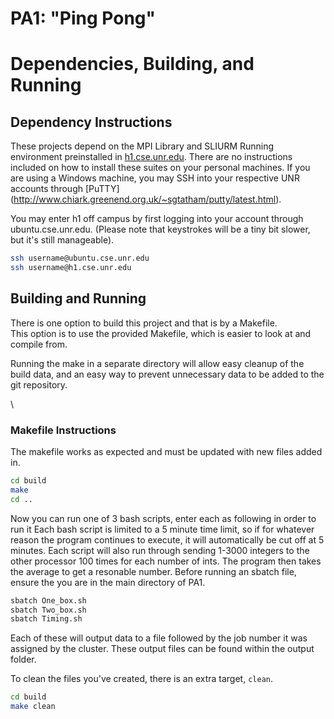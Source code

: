 # PA1: "Ping Pong"

# Dependencies, Building, and Running

## Dependency Instructions
These projects depend on the MPI Library and SLIURM Running environment preinstalled in [h1.cse.unr.edu](h1.cse.unr.edu).  There are no instructions included on how to install these suites on your personal machines.
If you are using a Windows machine, you may SSH into your respective UNR accounts through [PuTTY] (http://www.chiark.greenend.org.uk/~sgtatham/putty/latest.html).

You may enter h1 off campus by first logging into your account through ubuntu.cse.unr.edu.  (Please note that keystrokes will be a tiny bit slower, but it's still manageable).
```bash
ssh username@ubuntu.cse.unr.edu
ssh username@h1.cse.unr.edu
```

## Building and Running
There is one option to build this project and that is by a Makefile.  
This option is to use the provided Makefile, which is easier to look at and compile from.

Running the make in a separate directory will allow easy cleanup of the build data, and an easy way to prevent unnecessary data to be added to the git repository.  

\
### Makefile Instructions
The makefile works as expected and must be updated with new files added in.

```bash
cd build
make
cd ..
```

Now you can run one of 3 bash scripts, enter each as following in order to run it
Each bash script is limited to a 5 minute time limit, so if for whatever reason the program continues to execute, it will automatically be cut off at 5 minutes.  Each script will also run through sending 1-3000 integers to the other processor 100 times for each number of ints.  The program then takes the average to get a resonable number.  Before running an sbatch file, ensure the you are in the main directory of PA1.

```bash
sbatch One_box.sh
sbatch Two_box.sh
sbatch Timing.sh
```

Each of these will output data to a file followed by the job number it was assigned by the cluster.
These output files can be found within the output folder.

To clean the files you've created, there is an extra target, `clean`.
```bash
cd build
make clean
```
